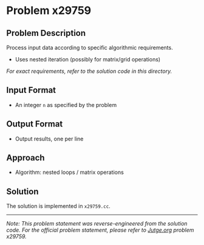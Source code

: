 # Problem x29759

## Problem Description

Process input data according to specific algorithmic requirements.
- Uses nested iteration (possibly for matrix/grid operations)

*For exact requirements, refer to the solution code in this directory.*

## Input Format

- An integer `n` as specified by the problem

## Output Format

- Output results, one per line

## Approach

- Algorithm: nested loops / matrix operations

## Solution

The solution is implemented in `x29759.cc`.

---

*Note: This problem statement was reverse-engineered from the solution code. For the official problem statement, please refer to [Jutge.org](https://jutge.org/) problem x29759.*
